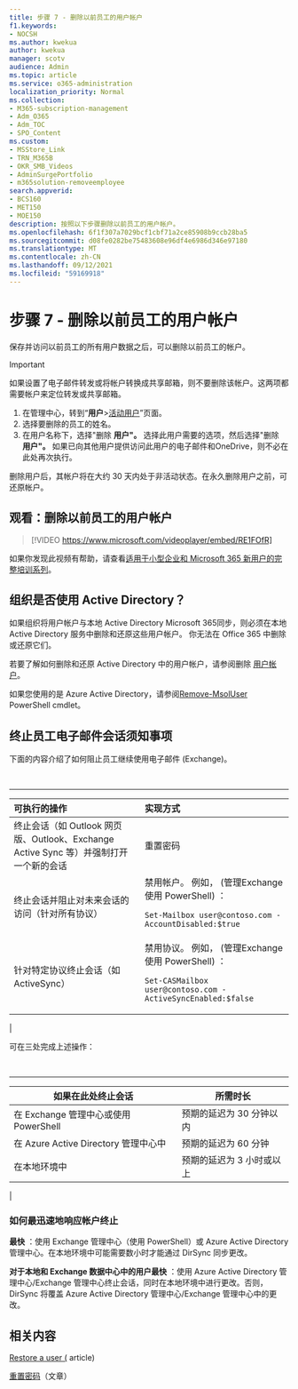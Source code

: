 ```yaml
---
title: 步骤 7 - 删除以前员工的用户帐户
f1.keywords:
- NOCSH
ms.author: kwekua
author: kwekua
manager: scotv
audience: Admin
ms.topic: article
ms.service: o365-administration
localization_priority: Normal
ms.collection:
- M365-subscription-management
- Adm_O365
- Adm_TOC
- SPO_Content
ms.custom:
- MSStore_Link
- TRN_M365B
- OKR_SMB_Videos
- AdminSurgePortfolio
- m365solution-removeemployee
search.appverid:
- BCS160
- MET150
- MOE150
description: 按照以下步骤删除以前员工的用户帐户。
ms.openlocfilehash: 6f1f307a7029bcf1cbf71a2ce85908b9ccb28ba5
ms.sourcegitcommit: d08fe0282be75483608e96df4e6986d346e97180
ms.translationtype: MT
ms.contentlocale: zh-CN
ms.lasthandoff: 09/12/2021
ms.locfileid: "59169918"
---
```

# <a name="step-7---delete-a-former-employees-user-account"></a>步骤 7 - 删除以前员工的用户帐户

保存并访问以前员工的所有用户数据之后，可以删除以前员工的帐户。

> [!IMPORTANT]
> 如果设置了电子邮件转发或将帐户转换成共享邮箱，则不要删除该帐户。这两项都需要帐户来定位转发或共享邮箱。

1. 在管理中心，转到“**用户**\><a href="https://go.microsoft.com/fwlink/p/?linkid=834822" target="_blank">活动用户</a>”页面。
2. 选择要删除的员工的姓名。
3. 在用户名称下，选择"删除 **用户"。** 选择此用户需要的选项，然后选择"删除 **用户"。** 如果已向其他用户提供访问此用户的电子邮件和OneDrive，则不必在此处再次执行。

删除用户后，其帐户将在大约 30 天内处于非活动状态。在永久删除用户之前，可还原帐户。

## <a name="watch-delete-a-former-employees-user-account"></a>观看：删除以前员工的用户帐户

> [!VIDEO https://www.microsoft.com/videoplayer/embed/RE1FOfR]

如果你发现此视频有帮助，请查看[适用于小型企业和 Microsoft 365 新用户的完整培训系列](../../business-video/index.yml)。

## <a name="does-your-organization-use-active-directory"></a>组织是否使用 Active Directory？

如果组织将用户帐户与本地 Active Directory Microsoft 365同步，则必须在本地 Active Directory 服务中删除和还原这些用户帐户。 你无法在 Office 365 中删除或还原它们。

若要了解如何删除和还原 Active Directory 中的用户帐户，请参阅删除 [用户帐户](/previous-versions/windows/it-pro/windows-server-2008-R2-and-2008/cc753730(v=ws.11))。
  
如果您使用的是 Azure Active Directory，请参阅[Remove-MsolUser](/powershell/module/msonline/remove-msoluser) PowerShell cmdlet。
  
## <a name="what-you-need-to-know-about-terminating-an-employees-email-session"></a>终止员工电子邮件会话须知事项

下面的内容介绍了如何阻止员工继续使用电子邮件 (Exchange)。

<br>

****

|可执行的操作|实现方式|
|:-----|:-----|
|终止会话（如 Outlook 网页版、Outlook、Exchange Active Sync 等）并强制打开一个新的会话|重置密码|
|终止会话并阻止对未来会话的访问（针对所有协议）|禁用帐户。 例如， (管理Exchange使用 PowerShell) ： <p>  `Set-Mailbox user@contoso.com -AccountDisabled:$true`|
|针对特定协议终止会话（如 ActiveSync）|禁用协议。 例如， (管理Exchange使用 PowerShell) ： <p>  `Set-CASMailbox user@contoso.com -ActiveSyncEnabled:$false`|
|

可在三处完成上述操作：
  
<br>

****

|如果在此处终止会话|所需时长|
|---|---|
|在 Exchange 管理中心或使用 PowerShell|预期的延迟为 30 分钟以内|
|在 Azure Active Directory 管理中心中|预期的延迟为 60 分钟|
|在本地环境中|预期的延迟为 3 小时或以上|
|

### <a name="how-to-get-fastest-response-for-account-termination"></a>如何最迅速地响应帐户终止

**最快** ：使用 Exchange 管理中心（使用 PowerShell）或 Azure Active Directory 管理中心。在本地环境中可能需要数小时才能通过 DirSync 同步更改。
  
**对于本地和 Exchange 数据中心中的用户最快** ：使用 Azure Active Directory 管理中心/Exchange 管理中心终止会话，同时在本地环境中进行更改。否则，DirSync 将覆盖 Azure Active Directory 管理中心/Exchange 管理中心中的更改。
  
## <a name="related-content"></a>相关内容

[Restore a user (](restore-user.md) article) 

[重置密码](reset-passwords.md)（文章）

